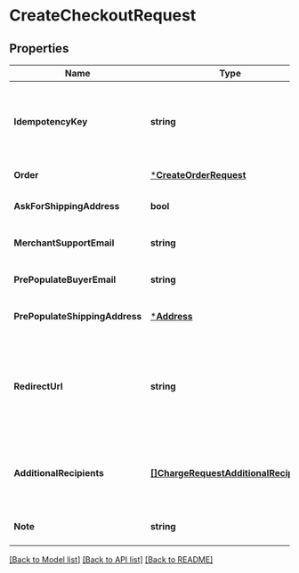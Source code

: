 # CreateCheckoutRequest

## Properties
Name | Type | Description | Notes
------------ | ------------- | ------------- | -------------
**IdempotencyKey** | **string** | A unique string that identifies this checkout among others you have created. It can be any valid string but must be unique for every order sent to Square Checkout for a given location ID.  The idempotency key is used to avoid processing the same order more than once. If you are  unsure whether a particular checkout was created successfully, you can attempt it again with the same idempotency key and all the same other parameters without worrying about creating duplicates.  You should use a random number/string generator native to the language you are working in to generate strings for your idempotency keys.  For more information, see [Idempotency](https://developer.squareup.com/docs/working-with-apis/idempotency). | [default to null]
**Order** | [***CreateOrderRequest**](CreateOrderRequest.md) |  | [default to null]
**AskForShippingAddress** | **bool** | If &#x60;true&#x60;, Square Checkout collects shipping information on your behalf and stores  that information with the transaction information in the Square Seller Dashboard.  Default: &#x60;false&#x60;. | [optional] [default to null]
**MerchantSupportEmail** | **string** | The email address to display on the Square Checkout confirmation page and confirmation email that the buyer can use to contact the seller.  If this value is not set, the confirmation page and email display the primary email address associated with the seller&#x27;s Square account.  Default: none; only exists if explicitly set. | [optional] [default to null]
**PrePopulateBuyerEmail** | **string** | If provided, the buyer&#x27;s email is prepopulated on the checkout page as an editable text field.  Default: none; only exists if explicitly set. | [optional] [default to null]
**PrePopulateShippingAddress** | [***Address**](Address.md) |  | [optional] [default to null]
**RedirectUrl** | **string** | The URL to redirect to after the checkout is completed with &#x60;checkoutId&#x60;, &#x60;transactionId&#x60;, and &#x60;referenceId&#x60; appended as URL parameters. For example, if the provided redirect URL is &#x60;http://www.example.com/order-complete&#x60;, a successful transaction redirects the customer to:  &#x60;http://www.example.com/order-complete?checkoutId&#x3D;xxxxxx&amp;amp;referenceId&#x3D;xxxxxx&amp;amp;transactionId&#x3D;xxxxxx&#x60;  If you do not provide a redirect URL, Square Checkout displays an order confirmation page on your behalf; however, it is strongly recommended that you provide a redirect URL so you can verify the transaction results and finalize the order through your existing/normal confirmation workflow.  Default: none; only exists if explicitly set. | [optional] [default to null]
**AdditionalRecipients** | [**[]ChargeRequestAdditionalRecipient**](ChargeRequestAdditionalRecipient.md) | The basic primitive of a multi-party transaction. The value is optional. The transaction facilitated by you can be split from here.  If you provide this value, the &#x60;amount_money&#x60; value in your &#x60;additional_recipients&#x60; field cannot be more than 90% of the &#x60;total_money&#x60; calculated by Square for your order. The &#x60;location_id&#x60; must be a valid seller location where the checkout is occurring.  This field requires &#x60;PAYMENTS_WRITE_ADDITIONAL_RECIPIENTS&#x60; OAuth permission.  This field is currently not supported in the Square Sandbox. | [optional] [default to null]
**Note** | **string** | An optional note to associate with the &#x60;checkout&#x60; object.  This value cannot exceed 60 characters. | [optional] [default to null]

[[Back to Model list]](../README.md#documentation-for-models) [[Back to API list]](../README.md#documentation-for-api-endpoints) [[Back to README]](../README.md)

